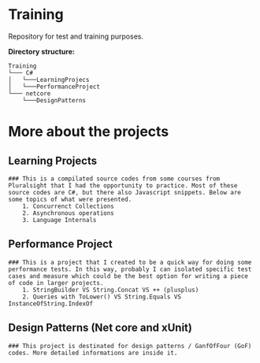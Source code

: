 

# Training
Repository for test and training purposes.

**Directory structure:**

```
Training
└─── C#
│   └───LearningProjecs
│   └───PerformanceProject
└─── netcore
    └───DesignPatterns
```

# More about the projects

## Learning Projects 
    ### This is a compilated source codes from some courses from Pluralsight that I had the opportunity to practice. Most of these source codes are C#, but there also Javascript snippets. Below are some topics of what were presented.
        1. Concurrenct Collections
        2. Asynchronous operations
        3. Language Internals 
 ## Performance Project 
    ### This is a project that I created to be a quick way for doing some performance tests. In this way, probably I can isolated specific test cases and measure which could be the best option for writing a piece of code in larger projects.
        1. StringBuilder VS String.Concat VS ++ (plusplus)
        2. Queries with ToLower() VS String.Equals VS InstanceOfString.IndexOf

## Design Patterns (Net core and xUnit)
    ### This project is destinated for design patterns / GanfOfFour (GoF) codes. More detailed informations are inside it.
